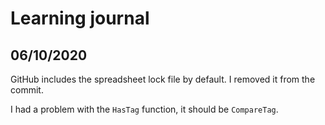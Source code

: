 # Learning journal

## 06/10/2020

GitHub includes the spreadsheet lock file by default. I removed it from the commit.

I had a problem with the `HasTag` function, it should be `CompareTag`.
